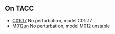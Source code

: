 ## On TACC
- [C01s17](./data/template_ILGRMHD.html)  No perturbation, model C01s17
- [M012un](./data/template_ILGRMHD.html) No perturbation, model M012 unstable